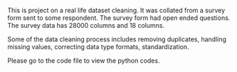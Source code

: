 This is project on a real life dataset cleaning. It was collated from a survey form sent to some respondent. The survey form had open ended questions. The survey data has 28000 columns and 18 columns. 

Some of the data cleaning process includes removing duplicates, handling missing values, correcting data type formats, standardization. 

Please go to the code file to view the python codes. 


